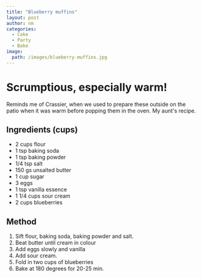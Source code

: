 ```yaml
---
title: "Blueberry muffins"
layout: post
author: nm
categories:
  - Cake
  - Party
  - Bake
image: 
  path: /images/blueberry-muffins.jpg
---
```

# Scrumptious, especially warm! 

Reminds me of Crassier, when we used to prepare these outside on the patio when it was warm before popping them in the oven. My aunt's recipe. 


## Ingredients (cups)

- 2 cups flour
- 1 tsp baking soda
- 1 tsp baking powder
- 1/4 tsp salt
- 150 gs unsalted butter
- 1 cup sugar
- 3 eggs
- 1 tsp vanilla essence
- 1 1/4 cups sour cream
- 2 cups blueberries


## Method

1. Sift flour, baking soda, baking powder and salt. 
2. Beat butter until cream in colour
3. Add eggs slowly and vanilla 
4. Add sour cream.
5. Fold in two cups of blueberries
6. Bake at 180 degrees for 20-25 min.


